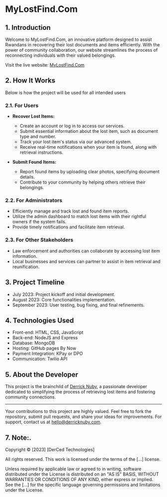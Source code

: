 # MyLostFind.Com

## 1. Introduction

Welcome to MyLostFind.Com, an innovative platform designed to assist Rwandans in recovering their lost documents and items efficiently. With the power of community collaboration, our website streamlines the process of reconnecting individuals with their valued belongings.

Visit the live website: [MyLostFind.Com](https://derrick-nuby.github.io/My-Lost-Find/)

## 2. How It Works

Below is how the project will be used for all intended users

### 2.1. For Users

- **Recover Lost Items:**

  - Create an account or log in to access our services.
  - Submit essential information about the lost item, such as document type and number.
  - Track your lost item's status via our advanced system.
  - Receive real-time notifications when your item is found, along with retrieval instructions.

- **Submit Found Items:**
  - Report found items by uploading clear photos, specifying document details.
  - Contribute to your community by helping others retrieve their belongings.

### 2.2. For Administrators

- Efficiently manage and track lost and found item reports.
- Utilize the admin dashboard to match lost items with their rightful owners if the system fails.
- Provide timely notifications and facilitate item retrieval.

### 2.3. For Other Stakeholders

- Law enforcement and authorities can collaborate by accessing lost item information.
- Local businesses and services can partner to assist in item retrieval and reunification.

## 3. Project Timeline

- July 2023: Project kickoff and initial development.
- August 2023: Core functionalities implementation.
- September 2023: User testing, bug fixing, and final refinements.

## 4. Technologies Used

- Front-end: HTML, CSS, JavaScript
- Back-end: NodeJS and Express
- Database: MongoDB
- Hosting: GitHub pages By Now
- Payment Integration: KPay or DPO
- Communication: Twilio API

## 5. About the Developer

This project is the brainchild of [Derrick Nuby](https://derricknuby.com/), a passionate developer dedicated to simplifying the process of retrieving lost items and fostering community connections.

---

Your contributions to this project are highly valued. Feel free to fork the repository, submit pull requests, and share your ideas for improvements. For support, contact us at hello@derricknuby.com.

## 7. Note:.

Copyright © [2023] [DerCed Technologies]

All rights reserved. This work is licensed under the terms of the [...] license.

Unless required by applicable law or agreed to in writing, software distributed under the License is distributed on an "AS IS" BASIS, WITHOUT WARRANTIES OR CONDITIONS OF ANY KIND, either express or implied. See the [...] for the specific language governing permissions and limitations under the License.
